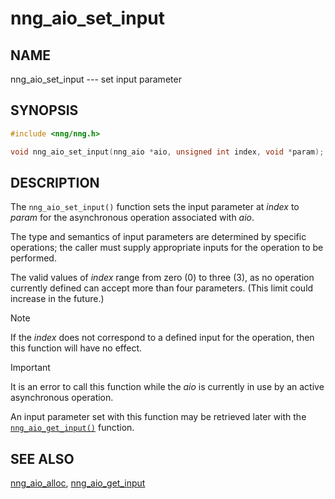 # nng_aio_set_input

## NAME

nng_aio_set_input --- set input parameter

## SYNOPSIS

```c
#include <nng/nng.h>

void nng_aio_set_input(nng_aio *aio, unsigned int index, void *param);
```

## DESCRIPTION

The `nng_aio_set_input()` function sets the input parameter at _index_
to _param_ for the asynchronous operation associated with _aio_.

The type and semantics of input parameters are determined by specific
operations; the caller must supply appropriate inputs for the operation
to be performed.

The valid values of _index_ range from zero (0) to three (3), as no operation
currently defined can accept more than four parameters.
(This limit could increase in the future.)

> [!NOTE]
> If the _index_ does not correspond to a defined input for the operation,
> then this function will have no effect.

> [!IMPORTANT]
> It is an error to call this function while the _aio_ is currently
> in use by an active asynchronous operation.

An input parameter set with this function may be retrieved later with
the [`nng_aio_get_input()`](nng_aio_get_input.md) function.

## SEE ALSO

[nng_aio_alloc](nng_aio_alloc.md),
[nng_aio_get_input](../aio_provider/nng_aio_get_input.md)
